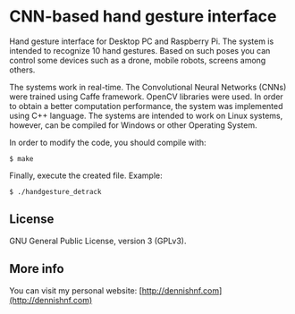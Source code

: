 
CNN-based hand gesture interface
================================

Hand gesture interface for Desktop PC and Raspberry Pi. The system is intended to recognize 10 hand gestures. Based on such poses you can control some devices such as a drone, mobile robots, screens among others.

The systems work in real-time. The Convolutional Neural Networks (CNNs) were trained using Caffe framework. OpenCV libraries were used. In order to obtain a better computation performance, the system was implemented using C++ language. The systems are intended to work on Linux systems, however, can be compiled for Windows or other Operating System.

In order to modify the code, you should compile with:

```
$ make
```

Finally, execute the created file. Example:

```
$ ./handgesture_detrack
```

## License ##

GNU General Public License, version 3 (GPLv3).

## More info ##

You can visit my personal website: [http://dennishnf.com](http://dennishnf.com)


